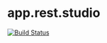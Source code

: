 # app.rest.studio

[![Build Status](https://travis-ci.org/naivefun/app.rest.studio.svg?branch=develop)](https://travis-ci.org/naivefun/app.rest.studio)

